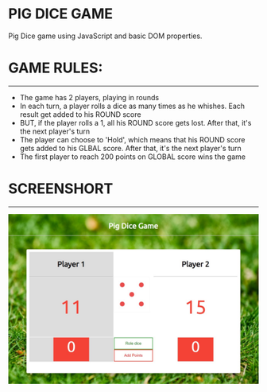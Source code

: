 # PIG DICE GAME
Pig Dice game using JavaScript and basic DOM properties. 

# GAME RULES:
<hr>
<ul>
    <li>
        The game has 2 players, playing in rounds
    </li>
    <li>
        In each turn, a player rolls a dice as many times as he whishes. Each result get added to his ROUND score
    </li>
    <li>
        BUT, if the player rolls a 1, all his ROUND score gets lost. After that, it's the next player's turn
    </li>
    <li>
        The player can choose to 'Hold', which means that his ROUND score gets added to his GLBAL score. After that, it's the next player's turn
    </li>
    <li>   
        The first player to reach 200 points on GLOBAL score wins the game
    </li>
</ul>

# SCREENSHORT
<hr>
<img src='images/snap.jpg'>
